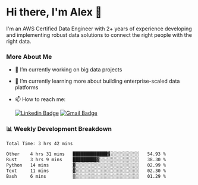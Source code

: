 # Hi there, I'm Alex  👋

I'm an AWS Certified Data Engineer with 2+ years of experience developing and implementing robust data solutions to connect the right people with the right data. 

### More About Me

- 🔭 I’m currently working on big data projects
- 🌱 I’m currently learning more about building enterprise-scaled data platforms
- 📫 How to reach me:

  [![Linkedin Badge](https://img.shields.io/badge/LinkedIn-0077B5?style=for-the-badge&logo=linkedin&logoColor=white)](https://www.linkedin.com/in/itsalexchen) [![Gmail Badge](https://img.shields.io/badge/Gmail-D14836?style=for-the-badge&logo=gmail&logoColor=white)](mailto:itsalexchen@gmail.com)




### 📊 Weekly Development Breakdown
<!--START_SECTION:waka-->

```txt
Total Time: 3 hrs 42 mins

Other    4 hrs 31 mins   █████████████▓░░░░░░░░░░░   54.93 %
Rust     3 hrs 9 mins    █████████▓░░░░░░░░░░░░░░░   38.30 %
Python   14 mins         ▓░░░░░░░░░░░░░░░░░░░░░░░░   02.99 %
Text     11 mins         ▓░░░░░░░░░░░░░░░░░░░░░░░░   02.30 %
Bash     6 mins          ▒░░░░░░░░░░░░░░░░░░░░░░░░   01.29 %
```

<!--END_SECTION:waka-->
